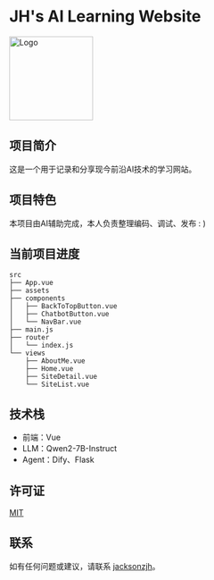 # JH's AI Learning Website

<img src="src/assets/ai-tech.png" alt="Logo" width="150"/>

## 项目简介

这是一个用于记录和分享现今前沿AI技术的学习网站。

## 项目特色

本项目由AI辅助完成，本人负责整理编码、调试、发布 : )

## 当前项目进度

```plaintext
src
├── App.vue
├── assets
├── components
│   ├── BackToTopButton.vue
│   ├── ChatbotButton.vue
│   └── NavBar.vue
├── main.js
├── router
│   └── index.js
└── views
    ├── AboutMe.vue
    ├── Home.vue
    ├── SiteDetail.vue
    └── SiteList.vue
```

## 技术栈

* 前端：Vue
* LLM：Qwen2-7B-Instruct
* Agent：Dify、Flask

## 许可证

[MIT](LICENSE)

## 联系

如有任何问题或建议，请联系 [jacksonzjh](https://github.com/jacksonzjh)。
